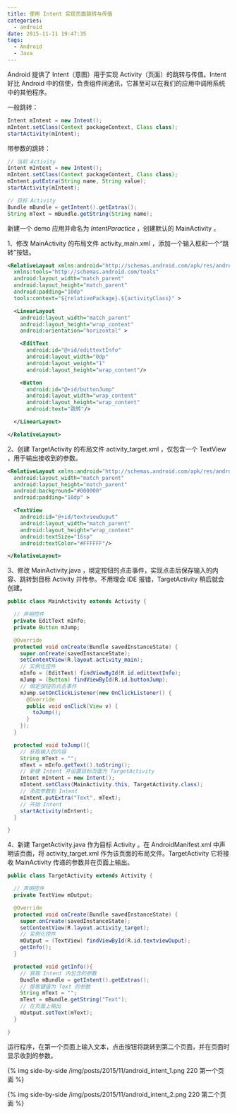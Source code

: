 ```yaml
---
title: 使用 Intent 实现页面跳转与传值
categories:
  - android
date: 2015-11-11 19:47:35
tags:
  - Android
  - Java
---
```


Android 提供了 Intent（意图）用于实现 Activity（页面）的跳转与传值。Intent 好比 Android 中的信使，负责组件间通讯，它甚至可以在我们的应用中调用系统中的其他程序。

<!-- more -->

一般跳转：

``` java
Intent mIntent = new Intent();
mIntent.setClass(Context packageContext, Class class);
startActivity(mIntent);
```
带参数的跳转：

``` java
// 当前 Activity
Intent mIntent = new Intent();
mIntent.setClass(Context packageContext, Class class);
mIntent.putExtra(String name, String value);
startActivity(mIntent);
```

``` java
// 目标 Activity
Bundle mBundle = getIntent().getExtras();
String mText = mBundle.getString(String name);
```

新建一个 demo 应用并命名为 _IntentParactice_ ，创建默认的 MainActivity 。

1、修改 MainActivity 的布局文件 activity_main.xml ，添加一个输入框和一个“跳转”按钮。

``` xml
<RelativeLayout xmlns:android="http://schemas.android.com/apk/res/android"
  xmlns:tools="http://schemas.android.com/tools"
  android:layout_width="match_parent"
  android:layout_height="match_parent"
  android:padding="10dp"
  tools:context="${relativePackage}.${activityClass}" >

  <LinearLayout
    android:layout_width="match_parent"
    android:layout_height="wrap_content"
    android:orientation="horizontal" >

    <EditText
      android:id="@+id/edittextInfo"
      android:layout_width="0dp"
      android:layout_weight="1"
      android:layout_height="wrap_content"/>

    <Button 
      android:id="@+id/buttonJump"
      android:layout_width="wrap_content"
      android:layout_height="wrap_content"
      android:text="跳转"/>

  </LinearLayout>

</RelativeLayout>
```

2、创建 TargetActivity 的布局文件 activity_target.xml ，仅包含一个 TextView ，用于输出接收到的参数。

``` xml
<RelativeLayout xmlns:android="http://schemas.android.com/apk/res/android"
  android:layout_width="match_parent"
  android:layout_height="match_parent"
  android:background="#000000"
  android:padding="10dp" >

  <TextView
    android:id="@+id/textviewOuput"
    android:layout_width="match_parent"
    android:layout_height="wrap_content"
    android:textSize="16sp"
    android:textColor="#FFFFFF"/>

</RelativeLayout>
```
3、修改 MainActivity.java ，绑定按钮的点击事件，实现点击后保存输入的内容、跳转到目标 Activity 并传参。不用理会 IDE 报错，TargetActivity 稍后就会创建。

``` java
public class MainActivity extends Activity {

  // 声明控件
  private EditText mInfo;
  private Button mJump;

  @Override
  protected void onCreate(Bundle savedInstanceState) {
    super.onCreate(savedInstanceState);
    setContentView(R.layout.activity_main);
    // 实例化控件
    mInfo = (EditText) findViewById(R.id.edittextInfo);
    mJump = (Button) findViewById(R.id.buttonJump);
    // 绑定按钮的点击事件
    mJump.setOnClickListener(new OnClickListener() {
      @Override
      public void onClick(View v) {
        toJump();
      }
    });
  }

  protected void toJump(){
    // 获取输入的内容
    String mText = "";
    mText = mInfo.getText().toString();
    // 新建 Intent 并设置目标页面为 TargetActivity
    Intent mIntent = new Intent();
    mIntent.setClass(MainActivity.this, TargetActivity.class);
    // 添加参数到 Intent
    mIntent.putExtra("Text", mText);
    // 开始 Intent
    startActivity(mIntent);
  }

}
```

4、新建 TargetActivity.java 作为目标 Activity 。在 AndroidManifest.xml 中声明该页面，将 activity_target.xml 作为该页面的布局文件。TargetActivity 它将接收 MainActivity 传递的参数并在页面上输出。

``` java
public class TargetActivity extends Activity {

  // 声明控件
  private TextView mOutput;

  @Override
  protected void onCreate(Bundle savedInstanceState) {
    super.onCreate(savedInstanceState);
    setContentView(R.layout.activity_target);
    // 实例化控件
    mOutput = (TextView) findViewById(R.id.textviewOuput);
    getInfo();
  }

  protected void getInfo(){
    // 获取 Intent 内包含的参数
    Bundle mBundle = getIntent().getExtras();
    // 提取键值为 Text 的参数
    String mText = "";
    mText = mBundle.getString("Text");
    // 在页面上输出
    mOutput.setText(mText);
  }

}
```
 

运行程序，在第一个页面上输入文本，点击按钮将跳转到第二个页面，并在页面时显示收到的参数。

{% img side-by-side /img/posts/2015/11/android_intent_1.png 220 第一个页面 %}

{% img side-by-side /img/posts/2015/11/android_intent_2.png 220 第二个页面 %}